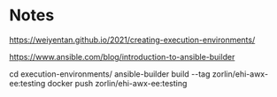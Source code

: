# Notes
https://weiyentan.github.io/2021/creating-execution-environments/

https://www.ansible.com/blog/introduction-to-ansible-builder

cd execution-environments/
ansible-builder build --tag zorlin/ehi-awx-ee:testing
docker push zorlin/ehi-awx-ee:testing
